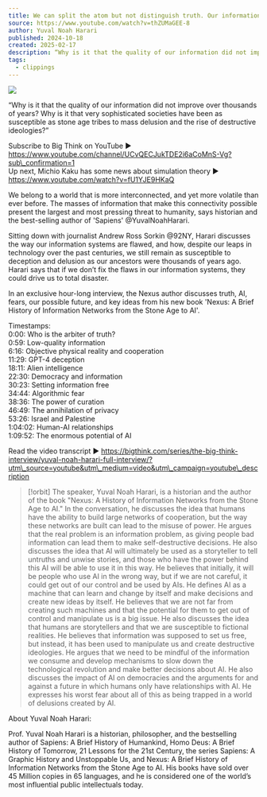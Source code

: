 ```yaml
---
title: We can split the atom but not distinguish truth. Our information is failing  us | Yuval Noah Harari
source: https://www.youtube.com/watch?v=thZUMaGEE-8
author: Yuval Noah Harari
published: 2024-10-18
created: 2025-02-17
description: “Why is it that the quality of our information did not improve over thousands of years? Why is it that very sophisticated societies have been as susceptible as stone age tribes to mass delusion and th
tags:
  - clippings
---
```

![](https://www.youtube.com/watch?v=thZUMaGEE-8)  

“Why is it that the quality of our information did not improve over thousands of years? Why is it that very sophisticated societies have been as susceptible as stone age tribes to mass delusion and the rise of destructive ideologies?”  
  
Subscribe to Big Think on YouTube ► https://www.youtube.com/channel/UCvQECJukTDE2i6aCoMnS-Vg?sub\_confirmation=1  
Up next, Michio Kaku has some news about simulation theory ► https://www.youtube.com/watch?v=fU1YJE9HKaQ  
  
We belong to a world that is more interconnected, and yet more volatile than ever before. The masses of information that make this connectivity possible present the largest and most pressing threat to humanity, says historian and the best-selling author of 'Sapiens' @YuvalNoahHarari.  
  
Sitting down with journalist Andrew Ross Sorkin @92NY, Harari discusses the way our information systems are flawed, and how, despite our leaps in technology over the past centuries, we still remain as susceptible to deception and delusion as our ancestors were thousands of years ago. Harari says that if we don’t fix the flaws in our information systems, they could drive us to total disaster.  
  
In an exclusive hour-long interview, the Nexus author discusses truth, AI, fears, our possible future, and key ideas from his new book 'Nexus: A Brief History of Information Networks from the Stone Age to AI'.  
  
Timestamps:  
0:00: Who is the arbiter of truth?  
0:59: Low-quality information  
6:16: Objective physical reality and cooperation  
11:29: GPT-4 deception  
18:11: Alien intelligence  
22:30: Democracy and information  
30:23: Setting information free  
34:44: Algorithmic fear  
38:36: The power of curation  
46:49: The annihilation of privacy  
53:26: Israel and Palestine  
1:04:02: Human-AI relationships  
1:09:52: The enormous potential of AI  
  
Read the video transcript ► https://bigthink.com/series/the-big-think-interview/yuval-noah-harari-full-interview/?utm\_source=youtube&utm\_medium=video&utm\_campaign=youtube\_description  
  
> [!orbit]
> The speaker, Yuval Noah Harari, is a historian and the author of the book "Nexus: A History of Information Networks from the Stone Age to AI." In the conversation, he discusses the idea that humans have the ability to build large networks of cooperation, but the way these networks are built can lead to the misuse of power. He argues that the real problem is an information problem, as giving people bad information can lead them to make self-destructive decisions. He also discusses the idea that AI will ultimately be used as a storyteller to tell untruths and unwise stories, and those who have the power behind this AI will be able to use it in this way. He believes that initially, it will be people who use AI in the wrong way, but if we are not careful, it could get out of our control and be used by AIs. He defines AI as a machine that can learn and change by itself and make decisions and create new ideas by itself. He believes that we are not far from creating such machines and that the potential for them to get out of control and manipulate us is a big issue. He also discusses the idea that humans are storytellers and that we are susceptible to fictional realities. He believes that information was supposed to set us free, but instead, it has been used to manipulate us and create destructive ideologies. He argues that we need to be mindful of the information we consume and develop mechanisms to slow down the technological revolution and make better decisions about AI. He also discusses the impact of AI on democracies and the arguments for and against a future in which humans only have relationships with AI. He expresses his worst fear about all of this as being trapped in a world of delusions created by AI.
  
About Yuval Noah Harari:  
  
Prof. Yuval Noah Harari is a historian, philosopher, and the bestselling author of Sapiens: A Brief History of Humankind, Homo Deus: A Brief History of Tomorrow, 21 Lessons for the 21st Century, the series Sapiens: A Graphic History and Unstoppable Us, and Nexus: A Brief History of Information Networks from the Stone Age to AI. His books have sold over 45 Million copies in 65 languages, and he is considered one of the world’s most influential public intellectuals today.
